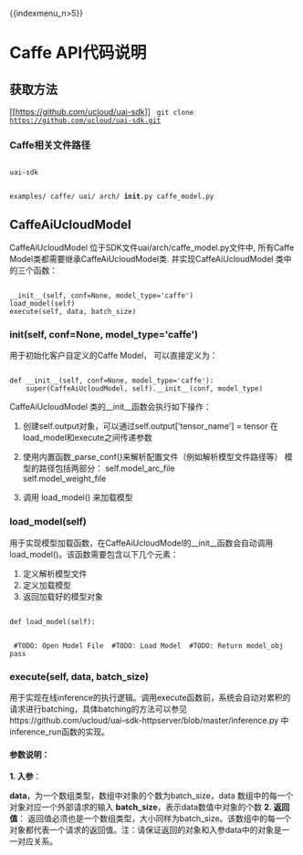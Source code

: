 {{indexmenu_n>5}}

# Caffe API代码说明
## 获取方法
[[https://github.com/ucloud/uai-sdk]]
<code>
git clone https://github.com/ucloud/uai-sdk.git
</code>

### Caffe相关文件路径
<code>
uai-sdk

  examples/
    caffe/
  uai/
    arch/
      __init__.py
      caffe_model.py
</code>

## CaffeAiUcloudModel

CaffeAiUcloudModel 位于SDK文件uai/arch/caffe_model.py文件中, 所有Caffe Model类都需要继承CaffeAiUcloudModel类.
并实现CaffeAiUcloudModel 类中的三个函数：

<code>
__init__(self, conf=None, model_type='caffe')
load_model(self) 
execute(self, data, batch_size)
</code>

### __init__(self, conf=None, model_type='caffe') 

 用于初始化客户自定义的Caffe Model， 可以直接定义为：  

<code>
def __init__(self, conf=None, model_type='caffe'):
    super(CaffeAiUcloudModel, self).__init__(conf, model_type)
</code>

CaffeAiUcloudModel 类的\_\_init\_\_函数会执行如下操作：

 1. 创建self.output对象，可以通过self.output['tensor\_name'] = tensor 在load\_model和execute之间传递参数 

 2. 使用内置函数\_parse\_conf()来解析配置文件（例如解析模型文件路径等）
 模型的路径包括两部分： 
self.model\_arc\_file   
self.model\_weight\_file 
 3. 调用 load_model() 来加载模型

### load_model(self)
用于实现模型加载函数，在CaffeAiUcloudModel的\_\_init\_\_函数会自动调用load_model()。该函数需要包含以下几个元素：
1. 定义解析模型文件 
2. 定义加载模型  
3. 返回加载好的模型对象  

<code>
def load_model(self):

​    #TODO: Open Model File
​    #TODO: Load Model
​    #TODO: Return model_obj
​    pass
</code>

### execute(self, data, batch_size)

用于实现在线inference的执行逻辑。调用execute函数前，系统会自动对累积的请求进行batching，具体batching的方法可以参见https://github.com/ucloud/uai-sdk-httpserver/blob/master/inference.py 中inference_run函数的实现。  
#### 参数说明： 
**1. 入参**：

**data**，为一个数组类型，数组中对象的个数为batch\_size，data 数组中的每一个对象对应一个外部请求的输入
**batch\_size**，表示data数值中对象的个数
**2. 返回值**：
返回值必须也是一个数组类型，大小同样为batch\_size。该数组中的每一个对象都代表一个请求的返回值。注：请保证返回的对象和入参data中的对象是一一对应关系。

